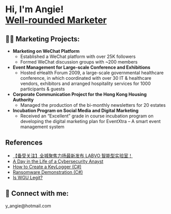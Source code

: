 <h1>Hi, I'm Angie! <br/><a href="https://github.com/angie-yu">Well-rounded Marketer</a> </h1>

<h2>👨‍💻 Marketing Projects:</h2>

- <b>Marketing on WeChat Platform</b>
  - Established a WeChat platform with over 25K followers
  - Formed WeChat discussion groups with ~200 members</b>
- <b>Event Management for Large-scale Conference and Exhibitions</b>
  - Hosted eHealth Forum 2009, a large-scale governmental healthcare conference, in which coordinated with over 30 IT & healthcare vendors, exhibitors and arranged hospitality services for 1000 participants & guests
- <b>Corporate Communication Project for the Hong Kong Housing Authority</b>
  - Managed the production of the bi-monthly newsletters for 20 estates
- <b>Incubation Program on Social Media and Digital Marketing</b>
  - Received an “Excellent” grade in course incubation program on developing the digital marketing plan for EventXtra – A smart event management system

<h2>References</h2>

- [【备受关注】全城聚焦力扬最新发布 LABVO 智能型实验室！](https://[www.youtube.com/watch?v=a83ASGn_V_s](https://mp.weixin.qq.com/s/VsdBbEG3E9zFo5MgV_8y9A))
- [A Day in the Life of a Cybersecurity Anayst](https://www.youtube.com/watch?v=uHy3oM7NnoU)
- [How to Create a KeyLogger (C#)](https://www.youtube.com/watch?v=N-L9hklSlNk)
- [Ransomware Demonstration (C#)](https://www.youtube.com/watch?v=OfvdQeh79s0)
- [Is WGU Legit?](https://www.youtube.com/watch?v=E2MwRWxDBkA)

<h2> 🤳 Connect with me:</h2>
y_angie@hotmail.com
